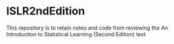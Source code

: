 # ISLR2ndEdition
This repository is to retain notes and code from reviewing the An Introduction to Statistical Learning (Second Edition) text
